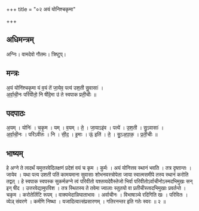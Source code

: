 +++
title = "०२ अयं योनिश्चकृमा"

+++
## अधिमन्त्रम्
अग्निः। वामदेवो गौतमः। त्रिष्टुप्।

## मन्त्रः
अ॒यं योनि॑श्चकृ॒मा यं व॒यं ते॑ जा॒येव॒ पत्य॑ उश॒ती सु॒वासाः॑ ।  
अ॒र्वा॒ची॒नः परि॑वीतो॒ नि षी॑दे॒मा उ॑ ते स्वपाक प्रती॒चीः ॥

## पदपाठः
अ॒यम् । योनिः॑ । च॒कृ॒म । यम् । व॒यम् । ते॒ । जा॒याऽइ॑व । पत्ये॑ । उ॒श॒ती । सु॒ऽवासाः॑ ।  
अ॒र्वा॒ची॒नः । परि॑ऽवीतः । नि । सी॒द॒ । इ॒माः । ऊं॒ इति॑ । ते॒ । सु॒ऽअ॒पा॒क॒ । प्र॒ती॒चीः ॥

## भाष्यम्
हे अग्ने ते त्वदर्थं यमुत्तरवेदिलक्षणं प्रदेशं वयं च कृम । कुर्मः । अयं योनित्तव स्थानं भवति । तत्र दृष्तान्तः । जायेव । यथा पत्य उशती पतिं कामयमाना सुवासाः शोभनवस्त्रोपेता जाया स्वात्मसमीपे तस्य स्थानं करोति तद्वत् । हे स्वपाक स्वपस्क सुकर्मन्नग्ने त्वं परिवीतो यश्तव्यदेवैस्तेजो भिर्वा परिवीतोऽर्वाचीनोऽस्मदभिमुखः सन् इन् षीद । उत्तरवेद्यामुपविश । तत्र स्थितस्य ते तवेमा ज्वालाः स्तुतयो वा प्रतीचीस्त्वदभिमुखाः प्रवर्तन्ते । चकृम । करोतेर्लिटि रूपम् । वाक्यभेदान्निघाताभावः । अर्वाचीनः । विभाषाञ्चे रदिगिति खः । परिवितः । व्येञ् संवरणे । कर्मणि निष्था । यजादित्वात्संप्रसारणम् । गतिरनन्तर इति गतेः स्वरः ॥ २ ॥